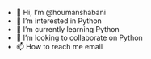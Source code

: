 - 👋 Hi, I’m @houmanshabani
- 👀 I’m interested in Python
- 🌱 I’m currently learning Python
- 💞️ I’m looking to collaborate on Python
- 📫 How to reach me email

<!---
houmanshabani/houmanshabani is a ✨ special ✨ repository because its `README.md` (this file) appears on your GitHub profile.
You can click the Preview link to take a look at your changes.
--->
